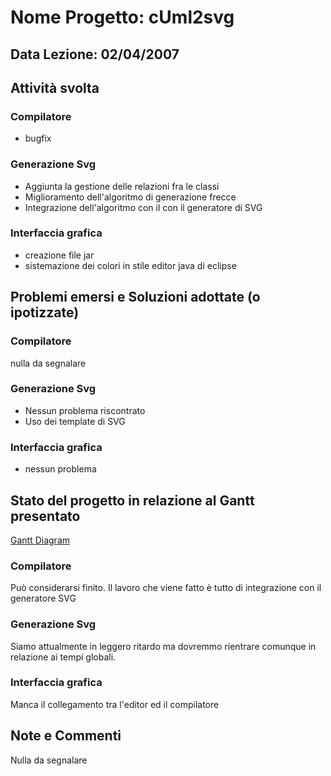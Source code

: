 # Nome Progetto: cUml2svg #
## Data Lezione: 02/04/2007 ##

## Attività svolta ##

### Compilatore ###
  * bugfix

### Generazione Svg ###
  * Aggiunta la gestione delle relazioni fra le classi
  * Miglioramento dell'algoritmo di generazione frecce
  * Integrazione dell'algoritmo con il con il generatore di SVG

### Interfaccia grafica ###
  * creazione file jar
  * sistemazione dei colori in stile editor java di eclipse

## Problemi emersi e Soluzioni adottate (o ipotizzate) ##

### Compilatore ###
nulla da segnalare

### Generazione Svg ###
  * Nessun problema riscontrato
  * Uso dei template di SVG

### Interfaccia grafica ###
  * nessun problema

## Stato del progetto in relazione al Gantt presentato ##
[Gantt Diagram](http://www.antonioriva.net/download/files/gantt.html)

### Compilatore ###
Può considerarsi finito. Il lavoro che viene fatto è tutto di integrazione con il generatore SVG

### Generazione Svg ###
Siamo attualmente in leggero ritardo ma dovremmo rientrare comunque in relazione ai tempi globali.

### Interfaccia grafica ###
Manca il collegamento tra l'editor ed il compilatore

## Note e Commenti ##

Nulla da segnalare